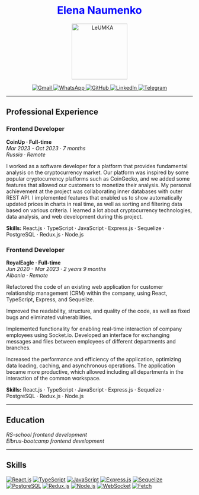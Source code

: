 <h1 align="center"><span style="color:blue">Elena Naumenko</span></h1>


<p align="center">
  <img src="https://media.licdn.com/dms/image/D4D03AQFNCpw60yLJcQ/profile-displayphoto-shrink_400_400/0/1697902368137?e=1705536000&v=beta&t=uZg063Ee7ffqGrTR3ngbxRfYFEthaiFBJBUZw5JuVjE" alt="LeUMKA" width="150px" height="150px" border-radius="8px">
</p> 

<p align="center">
  <a href="mailto:lenaumka21@gmail.com">
    <img src="https://img.shields.io/badge/Gmail-EA4335?style=for-the-badge&logo=gmail&logoColor=white" alt="Gmail">
  </a>
  
  <a href="https://wa.me/+79181154447">
    <img src="https://img.shields.io/badge/WhatsApp-25D366?style=for-the-badge&logo=whatsapp&logoColor=white" alt="WhatsApp">
  </a>
  
  <a href="https://github.com/LeUMKA">
    <img src="https://img.shields.io/badge/GitHub-181717?style=for-the-badge&logo=github&logoColor=white" alt="GitHub">
  </a>
  
  <a href="https://www.linkedin.com/in/leumka">
    <img src="https://img.shields.io/badge/LinkedIn-0077B5?style=for-the-badge&logo=linkedin&logoColor=white" alt="LinkedIn">
  </a>
  
  <a href="https://t.me/LeUMKA">
    <img src="https://img.shields.io/badge/Telegram-2CA5E0?style=for-the-badge&logo=telegram&logoColor=white" alt="Telegram">
  </a>
</p>


---

## Professional Experience

### Frontend Developer  
**CoinUp · Full-time**  
*Mar 2023 - Oct 2023 · 7 months*  
*Russia · Remote*

I worked as a software developer for a platform that provides fundamental analysis on the cryptocurrency market. Our platform was inspired by some popular cryptocurrency platforms such as CoinGecko, and we added some features that allowed our customers to monetize their analysis. My personal achievement at the project was collaborating inner databases with outer REST API. I implemented features that enabled us to show automatically updated prices in charts in real time, as well as sorting and filtering data based on various criteria. I learned a lot about cryptocurrency technologies, data analysis, and web development during this project.

**Skills:** React.js · TypeScript · JavaScript · Express.js · Sequelize · PostgreSQL · Redux.js · Node.js

### Frontend Developer  
**RoyalEagle · Full-time**  
*Jun 2020 - Mar 2023 · 2 years 9 months*  
*Albania · Remote*

Refactored the code of an existing web application for customer relationship management (CRM) within the company, using React, TypeScript, Express, and Sequelize.

Improved the readability, structure, and quality of the code, as well as fixed bugs and eliminated vulnerabilities.

Implemented functionality for enabling real-time interaction of company employees using Socket.io. Developed an interface for exchanging messages and files between employees of different departments and branches.

Increased the performance and efficiency of the application, optimizing data loading, caching, and asynchronous operations. The application became more productive, which allowed including all departments in the interaction of the common workspace.

**Skills:** React.js · TypeScript · JavaScript · Express.js · Sequelize · PostgreSQL · Redux.js · Node.js

---

## Education

*RS-school frontend development* </br>
*Elbrus-bootcamp frontend development*

---

## Skills

[![React.js](https://img.shields.io/badge/React.js-61DAFB?style=for-the-badge&logo=react&logoColor=white)](https://reactjs.org/)
[![TypeScript](https://img.shields.io/badge/TypeScript-3178C6?style=for-the-badge&logo=typescript&logoColor=white)](https://www.typescriptlang.org/)
[![JavaScript](https://img.shields.io/badge/JavaScript-F7DF1E?style=for-the-badge&logo=javascript&logoColor=white)](https://developer.mozilla.org/en-US/docs/Web/JavaScript)
[![Express.js](https://img.shields.io/badge/Express.js-000000?style=for-the-badge&logo=express&logoColor=white)](https://expressjs.com/)
[![Sequelize](https://img.shields.io/badge/Sequelize-52B0E7?style=for-the-badge&logo=sequelize&logoColor=white)](https://sequelize.org/)
[![PostgreSQL](https://img.shields.io/badge/PostgreSQL-336791?style=for-the-badge&logo=postgresql&logoColor=white)](https://www.postgresql.org/)
[![Redux.js](https://img.shields.io/badge/Redux.js-764ABC?style=for-the-badge&logo=redux&logoColor=white)](https://redux.js.org/)
[![Node.js](https://img.shields.io/badge/Node.js-339933?style=for-the-badge&logo=node.js&logoColor=white)](https://nodejs.org/)
[![WebSocket](https://img.shields.io/badge/WebSocket-4E4E4E?style=for-the-badge&logo=websocket&logoColor=white)](https://developer.mozilla.org/en-US/docs/Web/API/WebSockets_API)
[![Fetch](https://img.shields.io/badge/Fetch-3E3737?style=for-the-badge)](https://developer.mozilla.org/en-US/docs/Web/API/Fetch_API)




